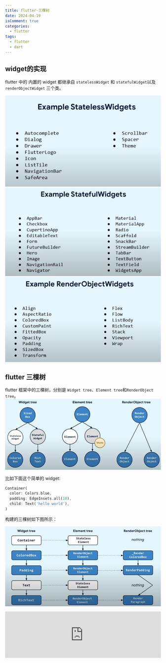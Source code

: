 ```yaml
---
title: flutter-三棵树
date: 2024-04-19
isComment: true
categories:
  - flutter
tags:
  - flutter
  - dart
---
```


## widget的实现

flutter 中的 内置的 widget 都继承自 `statelessWidget` 和 `statefulWidget`以及 `renderObjectWidget` 三个类。

![statelessWidget](./../../../images/flutter/stateless_widget.jpg)
![statefulWidget](./../../../images/flutter/stateful_widget.jpg)
![renderObjectWidget](./../../../images/flutter/renderObject_widget.jpg)

## flutter 三棵树

flutter 框架中的三棵树，分别是 `Widget tree`、`Element tree`和`RenderObject tree`。
![widget tree](./../../../images/flutter/tree1.jpg)

比如下面这个简单的 widget:

```dart
Container(
  color: Colors.blue,
  padding: EdgeInsets.all(10),
  child: Text('hello world'),
)
```

构建的三棵树如下图所示：

![widget tree](./../../../images/flutter/tree2.jpg)


<iframe width="100%" src="https://www.youtube.com/embed/_gIbneld-bw" title="Lifecycle of a Widget | FlutterVikings 2022" frameborder="0" allow="accelerometer; autoplay; clipboard-write; encrypted-media; gyroscope; picture-in-picture; web-share" referrerpolicy="strict-origin-when-cross-origin" allowfullscreen></iframe>
